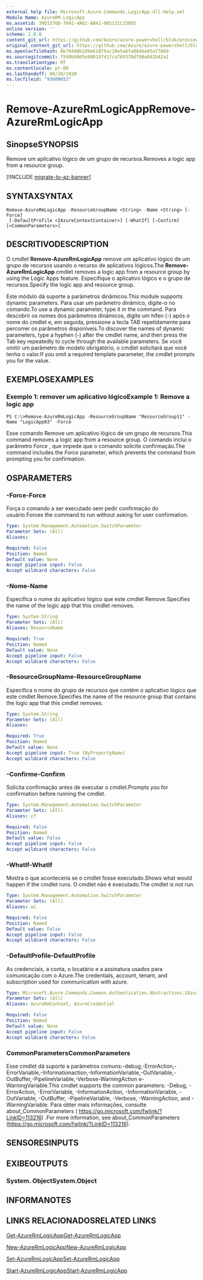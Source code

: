 ```yaml
---
external help file: Microsoft.Azure.Commands.LogicApp.dll-Help.xml
Module Name: AzureRM.LogicApp
ms.assetid: 39D1576D-7042-4A62-AB41-0B5131C150D5
online version: ''
schema: 2.0.0
content_git_url: https://github.com/Azure/azure-powershell/blob/preview/src/ResourceManager/LogicApp/Commands.LogicApp/help/Remove-AzureRmLogicApp.md
original_content_git_url: https://github.com/Azure/azure-powershell/blob/preview/src/ResourceManager/LogicApp/Commands.LogicApp/help/Remove-AzureRmLogicApp.md
ms.openlocfilehash: 6b76440b2d9e61075ac19e5a6fa0846a95a77669
ms.sourcegitcommit: f599b50d5e980197d1fca769378df90a842b42a1
ms.translationtype: MT
ms.contentlocale: pt-BR
ms.lasthandoff: 08/20/2020
ms.locfileid: "93609653"
---
```

# <span data-ttu-id="1c408-101">Remove-AzureRmLogicApp</span><span class="sxs-lookup"><span data-stu-id="1c408-101">Remove-AzureRmLogicApp</span></span>

## <span data-ttu-id="1c408-102">Sinopse</span><span class="sxs-lookup"><span data-stu-id="1c408-102">SYNOPSIS</span></span>
<span data-ttu-id="1c408-103">Remove um aplicativo lógico de um grupo de recursos.</span><span class="sxs-lookup"><span data-stu-id="1c408-103">Removes a logic app from a resource group.</span></span>

[!INCLUDE [migrate-to-az-banner](../../includes/migrate-to-az-banner.md)]

## <span data-ttu-id="1c408-104">SYNTAX</span><span class="sxs-lookup"><span data-stu-id="1c408-104">SYNTAX</span></span>

```
Remove-AzureRmLogicApp -ResourceGroupName <String> -Name <String> [-Force]
 [-DefaultProfile <IAzureContextContainer>] [-WhatIf] [-Confirm] [<CommonParameters>]
```

## <span data-ttu-id="1c408-105">DESCRITIVO</span><span class="sxs-lookup"><span data-stu-id="1c408-105">DESCRIPTION</span></span>
<span data-ttu-id="1c408-106">O cmdlet **Remove-AzureRmLogicApp** remove um aplicativo lógico de um grupo de recursos usando o recurso de aplicativos lógicos.</span><span class="sxs-lookup"><span data-stu-id="1c408-106">The **Remove-AzureRmLogicApp** cmdlet removes a logic app from a resource group by using the Logic Apps feature.</span></span>
<span data-ttu-id="1c408-107">Especifique o aplicativo lógico e o grupo de recursos.</span><span class="sxs-lookup"><span data-stu-id="1c408-107">Specify the logic app and resource group.</span></span>

<span data-ttu-id="1c408-108">Este módulo dá suporte a parâmetros dinâmicos.</span><span class="sxs-lookup"><span data-stu-id="1c408-108">This module supports dynamic parameters.</span></span>
<span data-ttu-id="1c408-109">Para usar um parâmetro dinâmico, digite-o no comando.</span><span class="sxs-lookup"><span data-stu-id="1c408-109">To use a dynamic parameter, type it in the command.</span></span>
<span data-ttu-id="1c408-110">Para descobrir os nomes dos parâmetros dinâmicos, digite um hífen (-) após o nome do cmdlet e, em seguida, pressione a tecla TAB repetidamente para percorrer os parâmetros disponíveis.</span><span class="sxs-lookup"><span data-stu-id="1c408-110">To discover the names of dynamic parameters, type a hyphen (-) after the cmdlet name, and then press the Tab key repeatedly to cycle through the available parameters.</span></span>
<span data-ttu-id="1c408-111">Se você omitir um parâmetro de modelo obrigatório, o cmdlet solicitará que você tenha o valor.</span><span class="sxs-lookup"><span data-stu-id="1c408-111">If you omit a required template parameter, the cmdlet prompts you for the value.</span></span>

## <span data-ttu-id="1c408-112">EXEMPLOS</span><span class="sxs-lookup"><span data-stu-id="1c408-112">EXAMPLES</span></span>

### <span data-ttu-id="1c408-113">Exemplo 1: remover um aplicativo lógico</span><span class="sxs-lookup"><span data-stu-id="1c408-113">Example 1: Remove a logic app</span></span>
```
PS C:\>Remove-AzureRmLogicApp -ResourceGroupName "ResourceGroup11" -Name "LogicApp03" -Force
```

<span data-ttu-id="1c408-114">Esse comando Remove um aplicativo lógico de um grupo de recursos.</span><span class="sxs-lookup"><span data-stu-id="1c408-114">This command removes a logic app from a resource group.</span></span>
<span data-ttu-id="1c408-115">O comando inclui o parâmetro *Force* , que impede que o comando solicite confirmação.</span><span class="sxs-lookup"><span data-stu-id="1c408-115">The command includes the *Force* parameter, which prevents the command from prompting you for confirmation.</span></span>

## <span data-ttu-id="1c408-116">OS</span><span class="sxs-lookup"><span data-stu-id="1c408-116">PARAMETERS</span></span>

### <span data-ttu-id="1c408-117">-Force</span><span class="sxs-lookup"><span data-stu-id="1c408-117">-Force</span></span>
<span data-ttu-id="1c408-118">Força o comando a ser executado sem pedir confirmação do usuário.</span><span class="sxs-lookup"><span data-stu-id="1c408-118">Forces the command to run without asking for user confirmation.</span></span>

```yaml
Type: System.Management.Automation.SwitchParameter
Parameter Sets: (All)
Aliases: 

Required: False
Position: Named
Default value: None
Accept pipeline input: False
Accept wildcard characters: False
```

### <span data-ttu-id="1c408-119">-Nome</span><span class="sxs-lookup"><span data-stu-id="1c408-119">-Name</span></span>
<span data-ttu-id="1c408-120">Especifica o nome do aplicativo lógico que este cmdlet Remove.</span><span class="sxs-lookup"><span data-stu-id="1c408-120">Specifies the name of the logic app that this cmdlet removes.</span></span>

```yaml
Type: System.String
Parameter Sets: (All)
Aliases: ResourceName

Required: True
Position: Named
Default value: None
Accept pipeline input: False
Accept wildcard characters: False
```

### <span data-ttu-id="1c408-121">-ResourceGroupName</span><span class="sxs-lookup"><span data-stu-id="1c408-121">-ResourceGroupName</span></span>
<span data-ttu-id="1c408-122">Especifica o nome do grupo de recursos que contém o aplicativo lógico que este cmdlet Remove.</span><span class="sxs-lookup"><span data-stu-id="1c408-122">Specifies the name of the resource group that contains the logic app that this cmdlet removes.</span></span>

```yaml
Type: System.String
Parameter Sets: (All)
Aliases: 

Required: True
Position: Named
Default value: None
Accept pipeline input: True (ByPropertyName)
Accept wildcard characters: False
```

### <span data-ttu-id="1c408-123">-Confirme</span><span class="sxs-lookup"><span data-stu-id="1c408-123">-Confirm</span></span>
<span data-ttu-id="1c408-124">Solicita confirmação antes de executar o cmdlet.</span><span class="sxs-lookup"><span data-stu-id="1c408-124">Prompts you for confirmation before running the cmdlet.</span></span>

```yaml
Type: System.Management.Automation.SwitchParameter
Parameter Sets: (All)
Aliases: cf

Required: False
Position: Named
Default value: False
Accept pipeline input: False
Accept wildcard characters: False
```

### <span data-ttu-id="1c408-125">-WhatIf</span><span class="sxs-lookup"><span data-stu-id="1c408-125">-WhatIf</span></span>
<span data-ttu-id="1c408-126">Mostra o que aconteceria se o cmdlet fosse executado.</span><span class="sxs-lookup"><span data-stu-id="1c408-126">Shows what would happen if the cmdlet runs.</span></span>
<span data-ttu-id="1c408-127">O cmdlet não é executado.</span><span class="sxs-lookup"><span data-stu-id="1c408-127">The cmdlet is not run.</span></span>

```yaml
Type: System.Management.Automation.SwitchParameter
Parameter Sets: (All)
Aliases: wi

Required: False
Position: Named
Default value: False
Accept pipeline input: False
Accept wildcard characters: False
```

### <span data-ttu-id="1c408-128">-DefaultProfile</span><span class="sxs-lookup"><span data-stu-id="1c408-128">-DefaultProfile</span></span>
<span data-ttu-id="1c408-129">As credenciais, a conta, o locatário e a assinatura usados para comunicação com o Azure.</span><span class="sxs-lookup"><span data-stu-id="1c408-129">The credentials, account, tenant, and subscription used for communication with azure.</span></span>

```yaml
Type: Microsoft.Azure.Commands.Common.Authentication.Abstractions.IAzureContextContainer
Parameter Sets: (All)
Aliases: AzureRmContext, AzureCredential

Required: False
Position: Named
Default value: None
Accept pipeline input: False
Accept wildcard characters: False
```

### <span data-ttu-id="1c408-130">CommonParameters</span><span class="sxs-lookup"><span data-stu-id="1c408-130">CommonParameters</span></span>
<span data-ttu-id="1c408-131">Esse cmdlet dá suporte a parâmetros comuns:-debug,-ErrorAction,-ErrorVariable,-Informationaction,-InformationVariable,-OutVariable,-OutBuffer,-PipelineVariable,-Verbose-WarningAction e-WarningVariable.</span><span class="sxs-lookup"><span data-stu-id="1c408-131">This cmdlet supports the common parameters: -Debug, -ErrorAction, -ErrorVariable, -InformationAction, -InformationVariable, -OutVariable, -OutBuffer, -PipelineVariable, -Verbose, -WarningAction, and -WarningVariable.</span></span> <span data-ttu-id="1c408-132">Para obter mais informações, consulte about_CommonParameters ( https://go.microsoft.com/fwlink/?LinkID=113216) .</span><span class="sxs-lookup"><span data-stu-id="1c408-132">For more information, see about_CommonParameters (https://go.microsoft.com/fwlink/?LinkID=113216).</span></span>

## <span data-ttu-id="1c408-133">SENSORES</span><span class="sxs-lookup"><span data-stu-id="1c408-133">INPUTS</span></span>

## <span data-ttu-id="1c408-134">EXIBE</span><span class="sxs-lookup"><span data-stu-id="1c408-134">OUTPUTS</span></span>

### <span data-ttu-id="1c408-135">System. Object</span><span class="sxs-lookup"><span data-stu-id="1c408-135">System.Object</span></span>

## <span data-ttu-id="1c408-136">INFORMA</span><span class="sxs-lookup"><span data-stu-id="1c408-136">NOTES</span></span>

## <span data-ttu-id="1c408-137">LINKS RELACIONADOS</span><span class="sxs-lookup"><span data-stu-id="1c408-137">RELATED LINKS</span></span>

[<span data-ttu-id="1c408-138">Get-AzureRmLogicApp</span><span class="sxs-lookup"><span data-stu-id="1c408-138">Get-AzureRmLogicApp</span></span>](./Get-AzureRmLogicApp.md)

[<span data-ttu-id="1c408-139">New-AzureRmLogicApp</span><span class="sxs-lookup"><span data-stu-id="1c408-139">New-AzureRmLogicApp</span></span>](./New-AzureRmLogicApp.md)

[<span data-ttu-id="1c408-140">Set-AzureRmLogicApp</span><span class="sxs-lookup"><span data-stu-id="1c408-140">Set-AzureRmLogicApp</span></span>](./Set-AzureRmLogicApp.md)

[<span data-ttu-id="1c408-141">Start-AzureRmLogicApp</span><span class="sxs-lookup"><span data-stu-id="1c408-141">Start-AzureRmLogicApp</span></span>](./Start-AzureRmLogicApp.md)


